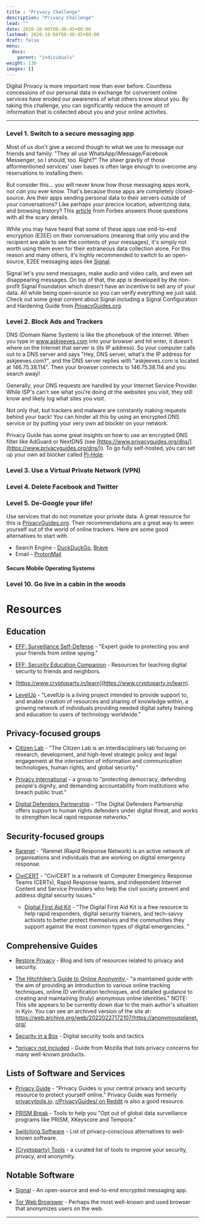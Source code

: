 ```yaml
---
title : "Privacy Challenge"
description: "Privacy Challenge"
lead: ""
date: 2020-10-06T08:48:45+00:00
lastmod: 2020-10-06T08:48:45+00:00
draft: false
menu:
  docs:
    parent: "individuals"
weight: 130
images: []
---
```


Digital Privacy is more important now than ever before.  Countless concessions of our personal data in exchange for convenient online services have eroded our awareness of what others know about you.  By taking this challenge, you can significantly reduce the amount of information that is collected about you and your online activites.

--------------------
### Level 1. Switch to a secure messaging app

Most of us don't give a second though to what we use to message our friends and family.  "They all use WhatsApp/iMessage/Facebook Messenger, so I should, too.  Right?"  The sheer gravtiy of those afformentioned services' user bases is often large enough to overcome any reservations to installing them.  

But consider this... you will never know how those messaging apps work, nor _can_ you ever know.  That's because those apps are completely closed-source.  Are their apps sending personal data to their servers outside of your conversations?  Like perhaps your precice location, advertizing data, and browsing history?  This [article](https://www.forbes.com/sites/zakdoffman/2021/01/16/stop-using-facebook-messenger-after-whatsapp-vs-apple-imessage-and-signal-privacy-backlash/) from Forbes answers those questions with all the scary details.

While you may have heard that some of these apps use end-to-end encryption (E2EE) on their conversations (meaning that only you and the recipient are able to see the contents of your messages), it's simply not worth using them even for their extraneous data collection alone.  For this reason and many others, it's highly recommended to switch to an open-source, E2EE messaging apps like [Signal](https://signal.org/).

Signal let's you send messages, make audio and video calls, and even set disappearing messages.  On top of that, the app is developed by the non-profit Signal Foundation which doesn't have an incentive to sell any of your data.  All while being open-source so you can verify everything we just said. Check out some great content about Signal including a Signal Configuration and Hardening Guide from [PrivacyGuides.org](https://www.privacyguides.org/en/real-time-communication/#signal).


### Level 2. Block Ads and Trackers

DNS (Domain Name System) is like the phonebook of the internet.  When you type in www.askjeeves.com into your browser and hit enter, it doesn't where on the Internet that server is (its IP address).  So your computer calls out to a DNS server and says "Hey, DNS server, what's the IP address for askjeeves.com?", and the DNS server replies with "askjeeves.com is located at 146.75.38.114".  Then your browser connects to 146.75.38.114 and you search away!

Generally, your DNS requests are handled by your Internet Service Provider.  While ISP's can't see what you're doing *at* the websites you visit, they still know and likely log what sites you visit. 

Not only that, but trackers and malware are constantly making requests behind your back!  You can hinder all this by using an encrypted DNS service or by putting your very own ad blocker on your network.  

Privacy Guide has some great insights on how to use an encrypted DNS filter like AdGuard or NextDNS (see [https://www.privacyguides.org/dns/](https://www.privacyguides.org/dns/)).  To go fully self-hosted, you can set up your own ad blocker called [Pi-Hole](https://pi-hole.net/).


### Level 3. Use a Virtual Private Network (VPN)

### Level 4. Delete Facebook and Twitter

### Level 5. De-Google your life!  

Use services that do not monetize your private data.  A great resource for this is [PrivacyGuides.org](https://www.privacyguides.org/tools/).  Their recommendations are a great way to ween yourself out of the world of online trackers.  Here are some good alternatives to start with.

- Search Engine - [DuckDuckGo](https://duckduckgo.com/), [Brave](https://search.brave.com)
- Email - [ProtonMail](https://proton.me/mail)

#### Secure Mobile Operating Systems

### Level 10.  Go live in a cabin in the woods





# Resources

## Education

- [EFF: Surveillance Self-Defense](https://ssd.eff.org) - "Expert guide to protecting you and your friends from online spying."

- [EFF: Security Education Companion](https://sec.eff.org) - Resources for teaching digital security to friends and neighbors. 

- [https://www.cryptoparty.in/learn](https://www.cryptoparty.in/learn).

- [LevelUp](https://www.level-up.cc/) - "LevelUp is a living project intended to provide support to, and enable creation of resources and sharing of knowledge within, a growing network of individuals providing needed digital safety training and education to users of technology worldwide."

## Privacy-focused groups

- [Citizen Lab](https://citizenlab.ca/) - "The Citizen Lab is an interdisciplinary lab focusing on research, development, and high-level strategic policy and legal engagement at the intersection of information and communication technologies, human rights, and global security."

- [Privacy International](https://privacyinternational.org/) - a group to "protecting democracy, defending people's dignity, and demanding accountability from institutions who breach public trust."

- [Digital Defenders Partnership](https://www.digitaldefenders.org) - "The Digital Defenders Partnership offers support to human rights defenders under digital threat, and works to strengthen local rapid response networks."  

## Security-focused groups

- [Rarenet](https://www.rarenet.org) - "Rarenet (Rapid Response Network) is an active network of organisations and individuals that are working on digital emergency response. 

- [CiviCERT](https://www.civicert.org) - "CiviCERT is a network of Computer Emergency Response Teams (CERTs), Rapid Response teams, and independent Internet Content and Service Providers who help the civil society prevent and address digital security issues."

    - [Digital First Aid Kit](https://digitalfirstaid.org/) - "The Digital First Aid Kit is a free resource to help rapid responders, digital security trainers, and tech-savvy activists to better protect themselves and the communities they support against the most common types of digital emergencies. "

##	Comprehensive Guides

- [Restore Privacy](https://restoreprivacy.com/privacy-tools/) - Blog and lists of resources related to privacy and security.

- [The Hitchhiker’s Guide to Online Anonymity ](https://anonymousplanet.org) - "a maintained guide with the aim of providing an introduction to various online tracking techniques, online ID verification techniques, and detailed guidance to creating and maintaining (truly) anonymous online identities." NOTE: This site appears to be currently down due to the main author's situation in Kyiv.  You can see an archived version of the site at: https://web.archive.org/web/20220227172107/https://anonymousplanet.org/ 

- [Security in a Box](https://securityinabox.org/en/) - Digital security tools and tactics

- [*privacy not included](https://foundation.mozilla.org/en/privacynotincluded/) - Guide from Mozilla that lists privacy concerns for many well-known products.


## Lists of Software and Services

- [Privacy Guide](https://www.privacyguides.org) - "Privacy Guides is your central privacy and security resource to protect yourself online." Privacy Guide was formerly [privacytools.io](https://www.privacytools.io/).  [r/PrivacyGuides/ on Reddit](https://www.reddit.com/r/PrivacyGuides/) is also a good resource.

- [PRISM Break](https://prism-break.org/) - Tools to help you "Opt out of global data surveillance programs like PRISM, XKeyscore and Tempora."

- [Switching.Software](https://switching.software) - List of privacy-conscious alternatives to well-known software.

- [(Cryptoparty) Tools](https://www.cryptoparty.in/learn/tools) - a curated list of tools to improve your security, privacy, and anonymity.

## Notable Software

- [Signal](https://signal.org/) - An open-source and end-to-end encrypted messaging app.

- [Tor Web Browswer](https://www.torproject.org) - Perhaps the most well-known and used browser that anonymizes users on the web.


--------------------
